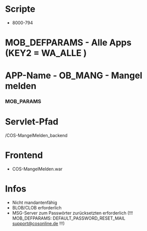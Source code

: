 # Scripte
* 8000-794

# MOB\_DEFPARAMS - Alle Apps (KEY2 = WA\_ALLE ) #


# APP-Name - OB_MANG - Mangel melden
### MOB\_PARAMS ###

# Servlet-Pfad
/COS-MangelMelden_backend

# Frontend
* COS-MangelMelden.war

# Infos
* Nicht mandantenfähig
* BLOB/CLOB erforderlich
* MSG-Server zum Passwörter zurücksetzten erforderlich (!!! MOB\_DEFPARAMS: DEFAULT\_PASSWORD\_RESET\_MAIL support@cosonline.de !!!)

